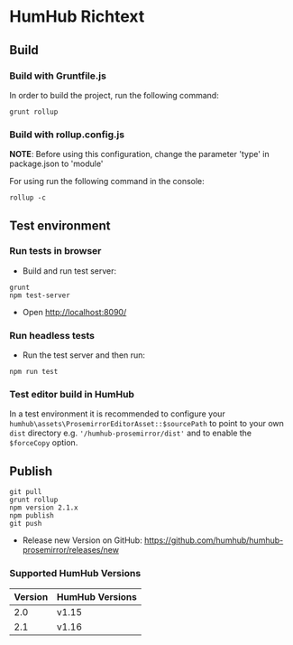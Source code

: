 # HumHub Richtext

## Build
### Build with Gruntfile.js
In order to build the project, run the following command:

```
grunt rollup
```

### Build with rollup.config.js
**NOTE**: Before using this configuration, change the parameter 'type' in package.json to 'module'

For using run the following command in the console:

```
rollup -c
```

## Test environment
### Run tests in browser

- Build and run test server:

```
grunt
npm test-server
```

- Open [http://localhost:8090/](http://localhost:8090/)

### Run headless tests

- Run the test server and then run:

```
npm run test
```

### Test editor build in HumHub

In a test environment it is recommended to configure your `humhub\assets\ProsemirrorEditorAsset::$sourcePath` to point
to your own `dist` directory e.g. `'/humhub-prosemirror/dist'` and to enable the `$forceCopy` option.

## Publish

``` 
git pull
grunt rollup
npm version 2.1.x
npm publish
git push
```

- Release new Version on GitHub: https://github.com/humhub/humhub-prosemirror/releases/new


### Supported HumHub Versions


| Version  | HumHub Versions  |
|---|---|
| 2.0  | v1.15  |
| 2.1  | v1.16  |


